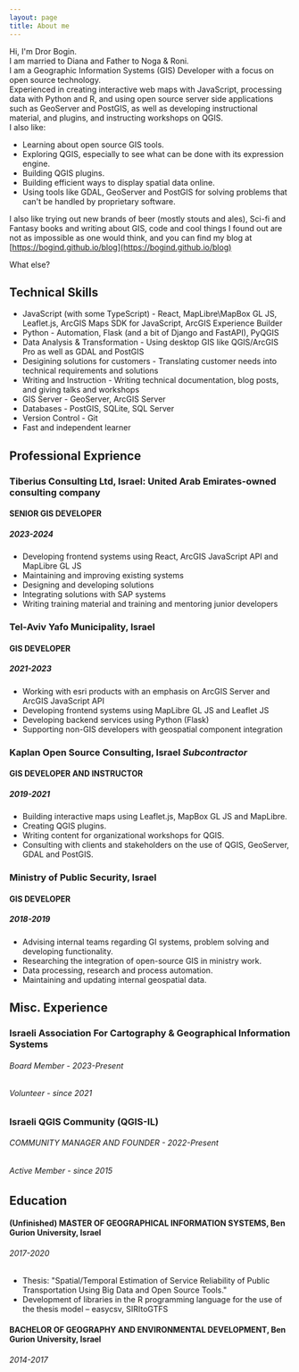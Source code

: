 ```yaml
---
layout: page
title: About me
---
```


Hi, I'm <span title="Yes, it's pronounced the same as a drawer">Dror</span> Bogin.  
I am married to Diana and Father to Noga & Roni.  
I am a Geographic Information Systems (GIS) Developer with a focus on open source technology.  
Experienced in creating interactive web maps with JavaScript, processing data with Python and R, and using open source server side applications such as GeoServer and PostGIS, as well as developing instructional material, and plugins, and instructing workshops on QGIS.  
I also like:

- Learning about open source GIS tools.
- Exploring QGIS, especially to see what can be done with its expression engine.
- Building QGIS plugins.
- Building efficient ways to display spatial data online.
- Using tools like GDAL, GeoServer and PostGIS for solving problems that can't be handled by proprietary software. 

I also like trying out new brands of beer (mostly stouts and ales), Sci-fi and Fantasy books and writing about GIS, code and cool things I found out are not as impossible as one would think, and you can find my blog at [https://bogind.github.io/blog](https://bogind.github.io/blog)

What else?

## Technical Skills

- JavaScript (with some TypeScript) - React, MapLibre\MapBox GL JS, Leaflet.js, <span title="or ESRI JS API, ArcGIS JS API, or whatever the current name is">ArcGIS Maps SDK for JavaScript</span>, ArcGIS Experience Builder
- Python - Automation, Flask (and a bit of Django and FastAPI), PyQGIS
- Data Analysis & Transformation - Using desktop GIS like QGIS/ArcGIS Pro as well as GDAL and PostGIS
- Desigining solutions for customers - Translating customer needs into technical requirements and solutions
- Writing and Instruction - Writing technical documentation, blog posts, and giving talks and workshops
- GIS Server - GeoServer, ArcGIS Server
- Databases - PostGIS, SQLite, SQL Server
- Version Control - Git
- Fast and independent learner


## Professional Exprience

### Tiberius Consulting Ltd, Israel: United Arab Emirates-owned consulting company
#### SENIOR GIS DEVELOPER 
##### 2023-2024

- Developing frontend systems using React, ArcGIS JavaScript API and MapLibre GL JS
- Maintaining and improving existing systems
- Designing and developing solutions
- Integrating solutions with SAP systems
- Writing training material and training and mentoring junior developers

### Tel-Aviv Yafo Municipality, Israel
#### GIS DEVELOPER 
##### 2021-2023

- Working with esri products with an emphasis on ArcGIS Server and ArcGIS JavaScript API
- Developing frontend systems using MapLibre GL JS and Leaflet JS
- Developing backend services using Python (Flask)
- Supporting non-GIS developers with geospatial component integration

### Kaplan Open Source Consulting, Israel *Subcontractor*
#### GIS DEVELOPER AND INSTRUCTOR
##### 2019-2021

-	Building interactive maps using Leaflet.js, MapBox GL JS and MapLibre.
-	Creating QGIS plugins.
-	Writing content for organizational workshops for QGIS. 
-	Consulting with clients and stakeholders on the use of QGIS, GeoServer, GDAL and PostGIS.

### Ministry of Public Security, Israel
#### GIS DEVELOPER 
##### 2018-2019

-	Advising internal teams regarding GI systems, problem solving and developing functionality.
-	Researching the integration of open-source GIS in ministry work.
-	Data processing, research and process automation.
-	Maintaining and updating internal geospatial data.

## Misc. Experience

### Israeli Association For Cartography & Geographical Information Systems
###### Board Member - 2023-Present
###### Volunteer - since 2021

### Israeli QGIS Community (QGIS-IL)
###### COMMUNITY MANAGER AND FOUNDER - 2022-Present
###### Active Member - since 2015


## Education

#### (Unfinished) MASTER OF GEOGRAPHICAL INFORMATION SYSTEMS, Ben Gurion University, Israel
###### 2017-2020

- Thesis: "Spatial/Temporal Estimation of Service Reliability of Public Transportation Using Big Data and Open Source Tools."
- Development of libraries in the R programming language for the use of the thesis model – easycsv, SIRItoGTFS


#### BACHELOR OF GEOGRAPHY AND ENVIRONMENTAL DEVELOPMENT, Ben Gurion University, Israel
###### 2014-2017